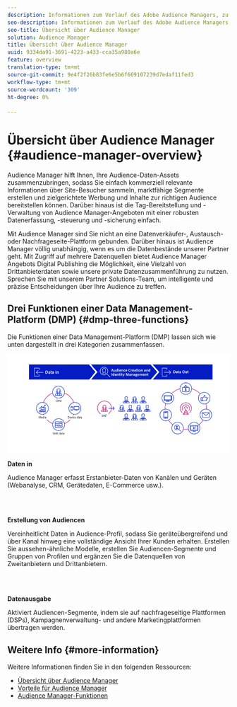 ```yaml
---
description: Informationen zum Verlauf des Adobe Audience Managers, zu den erfassten Datentypen, zur Segmentierung, zum Berichte usw.
seo-description: Informationen zum Verlauf des Adobe Audience Managers, zu den erfassten Datentypen, zur Segmentierung, zum Berichte usw.
seo-title: Übersicht über Audience Manager
solution: Audience Manager
title: Übersicht über Audience Manager
uuid: 9334da91-3691-4223-a433-cca35a980a6e
feature: overview
translation-type: tm+mt
source-git-commit: 9e4f2f26b83fe6e5b6f669107239d7edaf11fed3
workflow-type: tm+mt
source-wordcount: '309'
ht-degree: 0%

---
```



# Übersicht über Audience Manager {#audience-manager-overview}

Audience Manager hilft Ihnen, Ihre Audience-Daten-Assets zusammenzubringen, sodass Sie einfach kommerziell relevante Informationen über Site-Besucher sammeln, marktfähige Segmente erstellen und zielgerichtete Werbung und Inhalte zur richtigen Audience bereitstellen können. Darüber hinaus ist die Tag-Bereitstellung und -Verwaltung von Audience Manager-Angeboten mit einer robusten Datenerfassung, -steuerung und -sicherung einfach.

Mit Audience Manager sind Sie nicht an eine Datenverkäufer-, Austausch- oder Nachfrageseite-Plattform gebunden. Darüber hinaus ist Audience Manager völlig unabhängig, wenn es um die Datenbestände unserer Partner geht. Mit Zugriff auf mehrere Datenquellen bietet Audience Manager Angebots Digital Publishing die Möglichkeit, eine Vielzahl von Drittanbieterdaten sowie unsere private Datenzusammenführung zu nutzen. Sprechen Sie mit unserem Partner Solutions-Team, um intelligente und präzise Entscheidungen über Ihre Audience zu treffen.

## Drei Funktionen einer Data Management-Platform (DMP) {#dmp-three-functions}

Die Funktionen einer Data Management-Platform (DMP) lassen sich wie unten dargestellt in drei Kategorien zusammenfassen.

![Bild von drei DMP-Funktionen: Daten in, Erstellung von Audiencen, Datenausgabe](/help/using/overview/assets/dmp-functions.png)

**Daten in**

Audience Manager erfasst Erstanbieter-Daten von Kanälen und Geräten (Webanalyse, CRM, Gerätedaten, E-Commerce usw.).

<br> 

**Erstellung von Audiencen**

Vereinheitlicht Daten in Audience-Profil, sodass Sie geräteübergreifend und über Kanal hinweg eine vollständige Ansicht Ihrer Kunden erhalten. Erstellen Sie aussehen-ähnliche Modelle, erstellen Sie Audiencen-Segmente und Gruppen von Profilen und ergänzen Sie die Datenquellen von Zweitanbietern und Drittanbietern.

<br> 

**Datenausgabe**

Aktiviert Audiencen-Segmente, indem sie auf nachfrageseitige Plattformen (DSPs), Kampagnenverwaltung- und andere Marketingplattformen übertragen werden.

## Weitere Info {#more-information}

Weitere Informationen finden Sie in den folgenden Ressourcen:
* [Übersicht über Audience Manager](https://www.adobe.com/analytics/audience-manager.html)
* [Vorteile für Audience Manager](https://www.adobe.com/analytics/audience-manager/benefits.html)
* [Audience Manager-Funktionen](https://www.adobe.com/analytics/audience-manager/features.html)


<!--

## History and Background {#history-and-background}

Audience Manager started as Demdex in 2008. It was acquired by Adobe Systems in 2011 and subsequently rebranded as Audience Manager.

## History {#history}

Since 2008, Audience Manager (formerly, [!UICONTROL Demdex]) has been a pioneer in the on-line audience management market. Audience Manager services power dynamic, multi-channel online data strategies. Our platform and services are used by an array of diverse industries from automobiles (AutoTrader), to airlines (American Airlines), and financial services companies (American Express). Audience Manager uses enterprise-level technology to provide the scale, reliability, analytics, and performance to help your business succeed online. Audience Manager integrates with the Adobe Experience Cloud to help you centralize, manage, and take action on your data assets across a growing number of digitally addressable channels.

## Audience Manager and its Data Management Platform (DMP) {#aam-dmp}

Audience Manager helps you manage your data pipeline. Our service is a catalyst that transforms generic users and raw data signals into actual audience segments used for multi-channel marketing efforts. Additionally, Audience Manager provides tools for tag management and audience analytics while simultaneously meeting the privacy and data security needs of clients and consumers.

![](assets/am_overview_80.png)


-->